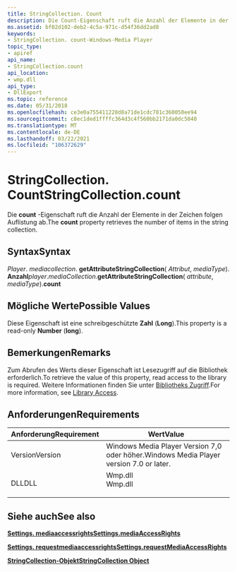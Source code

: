 ```yaml
---
title: StringCollection. Count
description: Die Count-Eigenschaft ruft die Anzahl der Elemente in der Zeichen folgen Auflistung ab.
ms.assetid: bf02d102-deb2-4c5a-971c-d54f36dd2ad8
keywords:
- StringCollection. count-Windows-Media Player
topic_type:
- apiref
api_name:
- StringCollection.count
api_location:
- wmp.dll
api_type:
- DllExport
ms.topic: reference
ms.date: 05/31/2018
ms.openlocfilehash: ce3e0a755411228d8a71de1cdc781c360050ee94
ms.sourcegitcommit: c8ec1ded1ffffc364d3c4f560bb2171da0dc5040
ms.translationtype: MT
ms.contentlocale: de-DE
ms.lasthandoff: 03/22/2021
ms.locfileid: "106372629"
---
```

# <a name="stringcollectioncount"></a><span data-ttu-id="aa373-104">StringCollection. Count</span><span class="sxs-lookup"><span data-stu-id="aa373-104">StringCollection.count</span></span>

<span data-ttu-id="aa373-105">Die **count** -Eigenschaft ruft die Anzahl der Elemente in der Zeichen folgen Auflistung ab.</span><span class="sxs-lookup"><span data-stu-id="aa373-105">The **count** property retrieves the number of items in the string collection.</span></span>

## <a name="syntax"></a><span data-ttu-id="aa373-106">Syntax</span><span class="sxs-lookup"><span data-stu-id="aa373-106">Syntax</span></span>

<span data-ttu-id="aa373-107">*Player*. *mediacollection*. **getAttributeStringCollection**( *Attribut*, *mediaType*). **Anzahl**</span><span class="sxs-lookup"><span data-stu-id="aa373-107">*player*.*mediaCollection*.**getAttributeStringCollection**( *attribute*, *mediaType*).**count**</span></span>

## <a name="possible-values"></a><span data-ttu-id="aa373-108">Mögliche Werte</span><span class="sxs-lookup"><span data-stu-id="aa373-108">Possible Values</span></span>

<span data-ttu-id="aa373-109">Diese Eigenschaft ist eine schreibgeschützte **Zahl** (**Long**).</span><span class="sxs-lookup"><span data-stu-id="aa373-109">This property is a read-only **Number** (**long**).</span></span>

## <a name="remarks"></a><span data-ttu-id="aa373-110">Bemerkungen</span><span class="sxs-lookup"><span data-stu-id="aa373-110">Remarks</span></span>

<span data-ttu-id="aa373-111">Zum Abrufen des Werts dieser Eigenschaft ist Lesezugriff auf die Bibliothek erforderlich.</span><span class="sxs-lookup"><span data-stu-id="aa373-111">To retrieve the value of this property, read access to the library is required.</span></span> <span data-ttu-id="aa373-112">Weitere Informationen finden Sie unter [Bibliotheks Zugriff](library-access.md).</span><span class="sxs-lookup"><span data-stu-id="aa373-112">For more information, see [Library Access](library-access.md).</span></span>

## <a name="requirements"></a><span data-ttu-id="aa373-113">Anforderungen</span><span class="sxs-lookup"><span data-stu-id="aa373-113">Requirements</span></span>



| <span data-ttu-id="aa373-114">Anforderung</span><span class="sxs-lookup"><span data-stu-id="aa373-114">Requirement</span></span> | <span data-ttu-id="aa373-115">Wert</span><span class="sxs-lookup"><span data-stu-id="aa373-115">Value</span></span> |
|--------------------|------------------------------------------------------------------------------------|
| <span data-ttu-id="aa373-116">Version</span><span class="sxs-lookup"><span data-stu-id="aa373-116">Version</span></span><br/> | <span data-ttu-id="aa373-117">Windows Media Player Version 7,0 oder höher.</span><span class="sxs-lookup"><span data-stu-id="aa373-117">Windows Media Player version 7.0 or later.</span></span><br/>                              |
| <span data-ttu-id="aa373-118">DLL</span><span class="sxs-lookup"><span data-stu-id="aa373-118">DLL</span></span><br/>     | <dl> <span data-ttu-id="aa373-119"><dt>Wmp.dll</dt></span><span class="sxs-lookup"><span data-stu-id="aa373-119"><dt>Wmp.dll</dt></span></span> </dl> |



## <a name="see-also"></a><span data-ttu-id="aa373-120">Siehe auch</span><span class="sxs-lookup"><span data-stu-id="aa373-120">See also</span></span>

<dl> <dt>

[<span data-ttu-id="aa373-121">**Settings. mediaaccessrights**</span><span class="sxs-lookup"><span data-stu-id="aa373-121">**Settings.mediaAccessRights**</span></span>](settings-mediaaccessrights.md)
</dt> <dt>

[<span data-ttu-id="aa373-122">**Settings. requestmediaaccessrights**</span><span class="sxs-lookup"><span data-stu-id="aa373-122">**Settings.requestMediaAccessRights**</span></span>](settings-requestmediaaccessrights.md)
</dt> <dt>

[<span data-ttu-id="aa373-123">**StringCollection-Objekt**</span><span class="sxs-lookup"><span data-stu-id="aa373-123">**StringCollection Object**</span></span>](stringcollection-object.md)
</dt> </dl>

 

 





